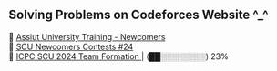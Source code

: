 <h2> Solving Problems on Codeforces Website ^_^ </h2>
🔴 <a href="https://codeforces.com/group/MWSDmqGsZm/contests"> Assiut University Training - Newcomers </a>
<br>
🔴 <a href="https://codeforces.com/group/tAU3J8c1Jg/contests"> SCU Newcomers Contests #24 </a>
<br>
🔴 <a href="https://codeforces.com/group/EPR91AhbfQ/contests"> ICPC SCU 2024 Team Formation </a>   |   (██░░░░░░░░) 23%

